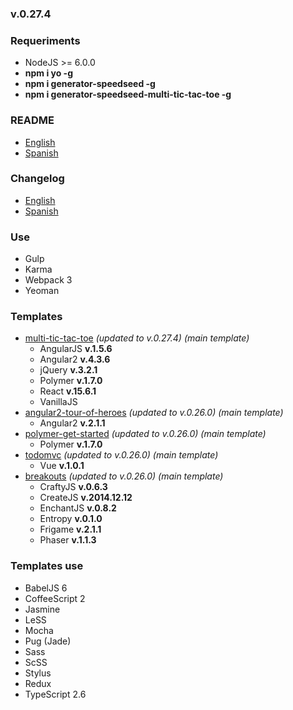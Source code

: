 ### v.0.27.4

### Requeriments
- NodeJS >= 6.0.0
- **npm i yo -g**
- **npm i generator-speedseed -g**
- **npm i generator-speedseed-multi-tic-tac-toe -g**

### README
- [English](https://github.com/ifedu/generator-speedseed/blob/master/docs/README/EN_US.md)
- [Spanish](https://github.com/ifedu/generator-speedseed/blob/master/docs/README/ES.md)

### Changelog
- [English](https://github.com/ifedu/generator-speedseed/blob/master/docs/CHANGELOG/EN_US.md)
- [Spanish](https://github.com/ifedu/generator-speedseed/blob/master/docs/CHANGELOG/ES.md)

### Use
- Gulp
- Karma
- Webpack 3
- Yeoman

### Templates
- [multi-tic-tac-toe](https://www.npmjs.com/package/generator-speedseed-multi-tic-tac-toe) *(updated to v.0.27.4) (main template)*
    - AngularJS **v.1.5.6**
    - Angular2 **v.4.3.6**
    - jQuery **v.3.2.1**
    - Polymer **v.1.7.0**
    - React **v.15.6.1**
    - VanillaJS
- [angular2-tour-of-heroes](https://www.npmjs.com/package/generator-speedseed-cleanly-angular2-tour-of-heroes) *(updated to v.0.26.0) (main template)*
    - Angular2 **v.2.1.1**
- [polymer-get-started](https://www.npmjs.com/package/generator-speedseed-cleanly-polymer-get-started) *(updated to v.0.26.0) (main template)*
    - Polymer **v.1.7.0**
- [todomvc](https://www.npmjs.com/package/generator-speedseed-cleanly-todomvc) *(updated to v.0.26.0) (main template)*
    - Vue **v.1.0.1**
- [breakouts](https://www.npmjs.com/package/generator-speedseed-cleanly-breakouts) *(updated to v.0.26.0) (main template)*
    - CraftyJS **v.0.6.3**
    - CreateJS **v.2014.12.12**
    - EnchantJS **v.0.8.2**
    - Entropy **v.0.1.0**
    - Frigame **v.2.1.1**
    - Phaser **v.1.1.3**

### Templates use
- BabelJS 6
- CoffeeScript 2
- Jasmine
- LeSS
- Mocha
- Pug (Jade)
- Sass
- ScSS
- Stylus
- Redux
- TypeScript 2.6
